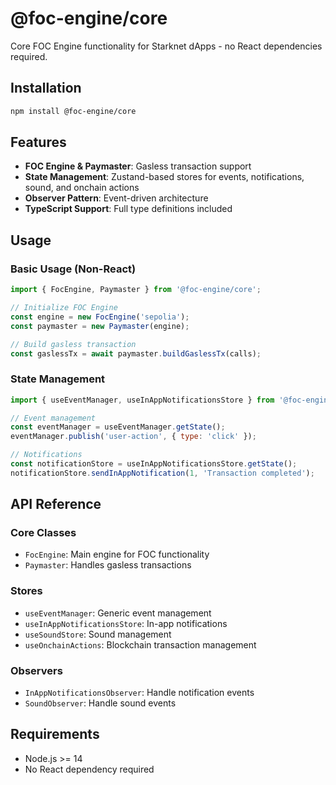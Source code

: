 # @foc-engine/core

Core FOC Engine functionality for Starknet dApps - no React dependencies required.

## Installation

```bash
npm install @foc-engine/core
```

## Features

- **FOC Engine & Paymaster**: Gasless transaction support
- **State Management**: Zustand-based stores for events, notifications, sound, and onchain actions
- **Observer Pattern**: Event-driven architecture
- **TypeScript Support**: Full type definitions included

## Usage

### Basic Usage (Non-React)

```javascript
import { FocEngine, Paymaster } from '@foc-engine/core';

// Initialize FOC Engine
const engine = new FocEngine('sepolia');
const paymaster = new Paymaster(engine);

// Build gasless transaction
const gaslessTx = await paymaster.buildGaslessTx(calls);
```

### State Management

```javascript
import { useEventManager, useInAppNotificationsStore } from '@foc-engine/core';

// Event management
const eventManager = useEventManager.getState();
eventManager.publish('user-action', { type: 'click' });

// Notifications
const notificationStore = useInAppNotificationsStore.getState();
notificationStore.sendInAppNotification(1, 'Transaction completed');
```

## API Reference

### Core Classes
- `FocEngine`: Main engine for FOC functionality
- `Paymaster`: Handles gasless transactions

### Stores
- `useEventManager`: Generic event management
- `useInAppNotificationsStore`: In-app notifications
- `useSoundStore`: Sound management
- `useOnchainActions`: Blockchain transaction management

### Observers
- `InAppNotificationsObserver`: Handle notification events
- `SoundObserver`: Handle sound events

## Requirements

- Node.js >= 14
- No React dependency required
